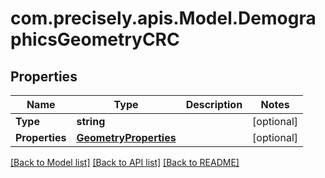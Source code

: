 
# com.precisely.apis.Model.DemographicsGeometryCRC

## Properties

Name | Type | Description | Notes
------------ | ------------- | ------------- | -------------
**Type** | **string** |  | [optional] 
**Properties** | [**GeometryProperties**](GeometryProperties.md) |  | [optional] 

[[Back to Model list]](../README.md#documentation-for-models)
[[Back to API list]](../README.md#documentation-for-api-endpoints)
[[Back to README]](../README.md)

